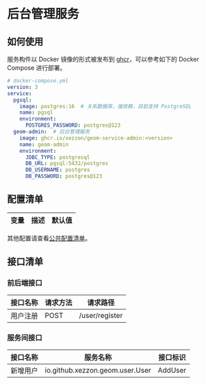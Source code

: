 # 后台管理服务

## 如何使用

服务构件以 Docker 镜像的形式被发布到 [ghcr](https://ghcr.io)，可以参考如下的 Docker Compose 进行部署。

```yaml
# docker-compose.yml
version: 3
service:
  pgsql:
    image: postgres:16  # 关系数据库，强依赖，目前支持 PostgreSQL
    name: pgsql
    environment:
      POSTGRES_PASSWORD: postgres@123
  geom-admin:  # 后台管理服务
    image: ghcr.io/xezzon/geom-service-admin:<version>
    name: geom-admin
    environment:
      JDBC_TYPE: postgresql
      DB_URL: pgsql:5432/postgres
      DB_USERNAME: postgres
      DB_PASSWORD: postgres@123
```

## 配置清单

| 变量 | 描述 | 默认值 |
|----|----|-----|

其他配置请查看[公共配置清单](../../geom-spring-boot-starter/README.md)。

## 接口清单

### 前后端接口

| 接口名称 | 请求方法 | 请求路径           |
|------|------|----------------|
| 用户注册 | POST | /user/register |

### 服务间接口

| 接口名称 | 服务名称                            | 接口标识    |
|------|---------------------------------|---------|
| 新增用户 | io.github.xezzon.geom.user.User | AddUser |

